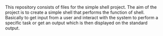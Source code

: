 This repository consists of files for the simple shell project. The aim of the project is to create a simple shell that performs the function of  shell. Basically to get input from a user and interact with the system to perform a specific task or get an output which is then displayed on the standard output.
